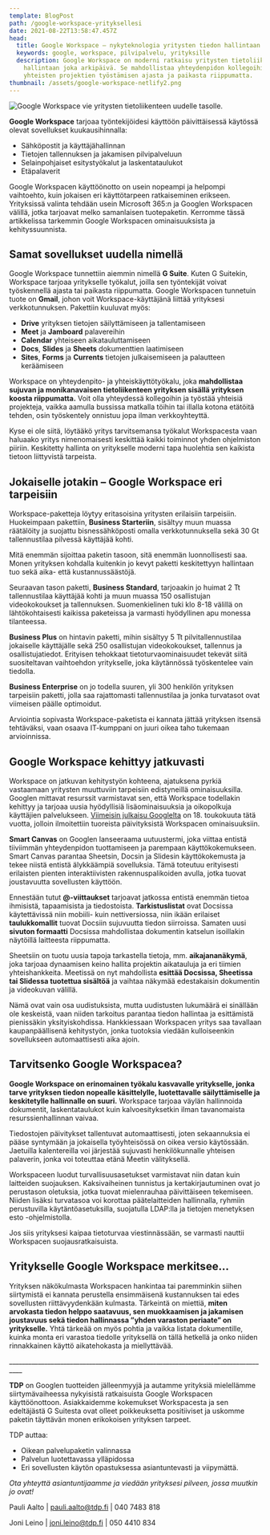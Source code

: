 ```yaml
---
template: BlogPost
path: /google-workspace-yrityksellesi
date: 2021-08-22T13:58:47.457Z
head:
  title: Google Workspace – nykyteknologia yritysten tiedon hallintaan
  keywords: google, workspace, pilvipalvelu, yrityksille
  description: Google Workspace on moderni ratkaisu yritysten tietoliikenteen
    hallintaan joka arkipäivä. Se mahdollistaa yhteydenpidon kollegoihin ja
    yhteisten projektien työstämisen ajasta ja paikasta riippumatta.
thumbnail: /assets/google-workspace-netlify2.png
---
```

![Google Workspace vie yritysten tietoliikenteen uudelle tasolle.](/assets/google-workspace-netlify2.png)

**Google Workspace** tarjoaa työntekijöidesi käyttöön päivittäisessä käytössä olevat sovellukset kuukausihinnalla:

* Sähköpostit ja käyttäjähallinnan
* Tietojen tallennuksen ja jakamisen pilvipalveluun
* Selainpohjaiset esitystyökalut ja laskentataulukot
* Etäpalaverit

Google Workspacen käyttöönotto on usein nopeampi ja helpompi vaihtoehto, kuin jokaisen eri käyttötarpeen ratkaiseminen erikseen. Yrityksissä valinta tehdään usein Microsoft 365:n ja Googlen Workspacen välillä, jotka tarjoavat melko samanlaisen tuotepaketin. Kerromme tässä artikkelissa tarkemmin Google Workspacen ominaisuuksista ja kehityssuunnista.

## Samat sovellukset uudella nimellä

Google Workspace tunnettiin aiemmin nimellä **G Suite**. Kuten G Suitekin, Workspace tarjoaa yritykselle työkalut, joilla sen työntekijät voivat työskennellä ajasta tai paikasta riippumatta. Google Workspacen tunnetuin tuote on **Gmail**, johon voit Workspace-käyttäjänä liittää yrityksesi verkkotunnuksen. Pakettiin kuuluvat myös:

* **Drive** yrityksen tietojen säilyttämiseen ja tallentamiseen
* **Meet** ja **Jamboard** palavereihin
* **Calendar** yhteiseen aikatauluttamiseen
* **Docs**, **Slides** ja **Sheets** dokumenttien laatimiseen
* **Sites**, **Forms** ja **Currents** tietojen julkaisemiseen ja palautteen keräämiseen

Workspace on yhteydenpito- ja yhteiskäyttötyökalu, joka **mahdollistaa sujuvan ja monikanavaisen tietoliikenteen yrityksen sisällä yrityksen koosta riippumatta.** Voit olla yhteydessä kollegoihin ja työstää yhteisiä projekteja, vaikka aamulla bussissa matkalla töihin tai illalla kotona etätöitä tehden, osin työskentely onnistuu jopa ilman verkkoyhteyttä.

Kyse ei ole siitä, löytääkö yritys tarvitsemansa työkalut Workspacesta vaan haluaako yritys nimenomaisesti keskittää kaikki toiminnot yhden ohjelmiston piiriin. Keskitetty hallinta on yritykselle moderni tapa huolehtia sen kaikista tietoon liittyvistä tarpeista.

## Jokaiselle jotakin – Google Workspace eri tarpeisiin

Workspace-paketteja löytyy eritasoisina yritysten erilaisiin tarpeisiin. Huokeimpaan pakettiin, **Business Starteriin**, sisältyy muun muassa räätälöity ja suojattu bisnessähköposti omalla verkkotunnuksella sekä 30 Gt tallennustilaa pilvessä käyttäjää kohti.

Mitä enemmän sijoittaa paketin tasoon, sitä enemmän luonnollisesti saa. Monen yrityksen kohdalla kuitenkin jo kevyt paketti keskitettyyn hallintaan tuo sekä aika- että kustannussäästöjä.

Seuraavan tason paketti, **Business Standard**, tarjoaakin jo huimat 2 Tt tallennustilaa käyttäjää kohti ja muun muassa 150 osallistujan videokokoukset ja tallennuksen. Suomenkielinen tuki klo 8-18 välillä on lähtökohtaisesti kaikissa paketeissa ja varmasti hyödyllinen apu monessa tilanteessa.

**Business Plus** on hintavin paketti, mihin sisältyy 5 Tt pilvitallennustilaa jokaiselle käyttäjälle sekä 250 osallistujan videokokoukset, tallennus ja osallistujatiedot. Erityisen tehokkaat tietoturvaominaisuudet tekevät siitä suositeltavan vaihtoehdon yritykselle, joka käytännössä työskentelee vain tiedolla.

**Business Enterprise** on jo todella suuren, yli 300 henkilön yrityksen tarpeisiin paketti, jolla saa rajattomasti tallennustilaa ja jonka turvatasot ovat viimeisen päälle optimoidut.

Arviointia sopivasta Workspace-paketista ei kannata jättää yrityksen itsensä tehtäväksi, vaan osaava IT-kumppani on juuri oikea taho tukemaan arvioinnissa.

## Google Workspace kehittyy jatkuvasti

Workspace on jatkuvan kehitystyön kohteena, ajatuksena pyrkiä vastaamaan yritysten muuttuviin tarpeisiin edistyneillä ominaisuuksilla. Googlen mittavat resurssit varmistavat sen, että Workspace todellakin kehittyy ja tarjoaa uusia hyödyllisiä lisäominaisuuksia ja oikopolkuja käyttäjien palvelukseen. [Viimeisin julkaisu Googlelta](https://cloud.google.com/blog/products/workspace/next-evolution-of-collaboration-for-google-workspace) on 18. toukokuuta tätä vuotta, jolloin ilmoitettiin tuoreista päivityksistä Workspacen ominaisuuksiin.

**Smart Canvas** on Googlen lanseeraama uutuustermi, joka viittaa entistä tiiviimmän yhteydenpidon tuottamiseen ja parempaan käyttökokemukseen. Smart Canvas parantaa Sheetsin, Docsin ja Slidesin käyttökokemusta ja tekee niistä entistä älykkäämpiä sovelluksia. Tämä toteutuu erityisesti erilaisten pienten interaktiivisten rakennuspalikoiden avulla, jotka tuovat joustavuutta sovellusten käyttöön.

Ennestään tutut **@-viittaukset** tarjoavat jatkossa entistä enemmän tietoa ihmisistä, tapaamisista ja tiedostoista. **Tarkistuslistat** ovat Docsissa käytettävissä niin mobiili- kuin nettiversiossa, niin ikään erilaiset **taulukkomallit** tuovat Docsiin sujuvuutta tiedon siirroissa. Samaten uusi **sivuton formaatti** Docsissa mahdollistaa dokumentin katselun isoillakin näytöillä laitteesta riippumatta.

Sheetsiin on tuotu uusia tapoja tarkastella tietoja, mm. **aikajananäkymä**, joka tarjoaa dynaamisen keino hallita projektin aikatauluja ja eri tiimien yhteishankkeita. Meetissä on nyt mahdollista **esittää Docsissa, Sheetissa tai Slidessa tuotettua sisältöä** ja vaihtaa näkymää edestakaisin dokumentin ja videokuvan välillä.

Nämä ovat vain osa uudistuksista, mutta uudistusten lukumäärä ei sinällään ole keskeistä, vaan niiden tarkoitus parantaa tiedon hallintaa ja esittämistä pienissäkin yksityiskohdissa. Hankkiessaan Workspacen yritys saa tavallaan kaupanpäällisenä kehitystyön, jonka tuotoksia viedään kulloiseenkin sovellukseen automaattisesti aika ajoin.

## Tarvitsenko Google Workspacea?

**Google Workspace on erinomainen työkalu kasvavalle yritykselle, jonka tarve yrityksen tiedon nopealle käsittelylle, luotettavalle säilyttämiselle ja keskitetylle hallinnalle on suuri.** Workspace tarjoaa väylän hallinnoida dokumentit, laskentataulukot kuin kalvoesityksetkin ilman tavanomaista resurssienhallinnan vaivaa.

Tiedostojen päivitykset tallentuvat automaattisesti, joten sekaannuksia ei pääse syntymään ja jokaisella työyhteisössä on oikea versio käytössään. Jaetuilla kalentereilla voi järjestää sujuvasti henkilökunnalle yhteisen palaverin, jonka voi toteuttaa etänä Meetin välityksellä.

Workspaceen luodut turvallisuusasetukset varmistavat niin datan kuin laitteiden suojauksen. Kaksivaiheinen tunnistus ja kertakirjautuminen ovat jo perustason oletuksia, jotka tuovat mielenrauhaa päivittäiseen tekemiseen. Niiden lisäksi turvatasoa voi korottaa päätelaitteiden hallinnalla, ryhmiin perustuvilla käytäntöasetuksilla, suojatulla LDAP:lla ja tietojen menetyksen esto -ohjelmistolla.

Jos siis yrityksesi kaipaa tietoturvaa viestinnässään, se varmasti nauttii Workspacen suojausratkaisuista.

## Yritykselle Google Workspace merkitsee…

Yrityksen näkökulmasta Workspacen hankintaa tai paremminkin siihen siirtymistä ei kannata perustella ensimmäisenä kustannuksen tai edes sovellusten riittävyydenkään kulmasta. Tärkeintä on miettiä, **miten arvokasta tiedon helppo saatavuus, sen muokkaamisen ja jakamisen joustavuus sekä tiedon hallinnassa ”yhden varaston periaate” on yritykselle.** Yhtä tärkeää on myös pohtia ja vaikka listata dokumentille, kuinka monta eri varastoa tiedolle yrityksellä on tällä hetkellä ja onko niiden rinnakkainen käyttö aikatehokasta ja miellyttävää.

\_\_\_\_\_\_\_\_\_\_\_\_\_\_\_\_\_\_\_\_\_\_\_\_\_\_\_\_\_\_\_\_\_\_\_\_\_\_\_\_\_\_\_\_\_\_\_\_\_\_\_\_\_\_\_\_\_\_\_\_\_\_\_\_\_\_\_\_\_\_\_\_\_\_\_\_\_\_\_\_\_\_

**TDP** on Googlen tuotteiden jälleenmyyjä ja autamme yrityksiä mielellämme siirtymävaiheessa nykyisistä ratkaisuista Google Workspacen käyttöönottoon. Asiakkaidemme kokemukset Workspacesta ja sen edeltäjästä G Suitesta ovat olleet poikkeuksetta positiiviset ja uskomme paketin täyttävän monen erikokoisen yrityksen tarpeet.

TDP auttaa:

* Oikean palvelupaketin valinnassa
* Palvelun luotettavassa ylläpidossa
* Eri sovellusten käytön opastuksessa asiantuntevasti ja viipymättä.

*Ota yhteyttä asiantuntijaamme ja viedään yrityksesi pilveen, jossa muutkin jo ovat!*

Pauli Aalto | pauli.aalto@tdp.fi | 040 7483 818         

Joni Leino | joni.leino@tdp.fi | 050 4410 834